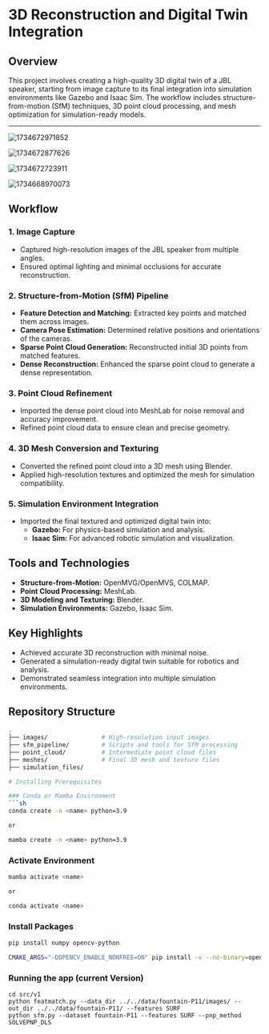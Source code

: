 # 3D Reconstruction and Digital Twin Integration  

## Overview  
This project involves creating a high-quality 3D digital twin of a JBL speaker, starting from image capture to its final integration into simulation environments like Gazebo and Isaac Sim. The workflow includes structure-from-motion (SfM) techniques, 3D point cloud processing, and mesh optimization for simulation-ready models.  

---

![1734672971852](https://github.com/user-attachments/assets/d7f318a0-a1d2-4d0f-8a02-4abd00f62118)

![1734672877626](https://github.com/user-attachments/assets/8a6898d6-74ca-416e-8e62-b8d435dde0ba)

![1734672723911](https://github.com/user-attachments/assets/7173907b-854b-45cf-b068-11078623fb3a)

![1734668970073](https://github.com/user-attachments/assets/69e3d7d9-31b0-4e9f-a83f-b6beb552bd24)



## Workflow  

### 1. Image Capture  
- Captured high-resolution images of the JBL speaker from multiple angles.  
- Ensured optimal lighting and minimal occlusions for accurate reconstruction.  

### 2. Structure-from-Motion (SfM) Pipeline  
- **Feature Detection and Matching:** Extracted key points and matched them across images.  
- **Camera Pose Estimation:** Determined relative positions and orientations of the cameras.  
- **Sparse Point Cloud Generation:** Reconstructed initial 3D points from matched features.  
- **Dense Reconstruction:** Enhanced the sparse point cloud to generate a dense representation.  

### 3. Point Cloud Refinement  
- Imported the dense point cloud into MeshLab for noise removal and accuracy improvement.  
- Refined point cloud data to ensure clean and precise geometry.  

### 4. 3D Mesh Conversion and Texturing  
- Converted the refined point cloud into a 3D mesh using Blender.  
- Applied high-resolution textures and optimized the mesh for simulation compatibility.  

### 5. Simulation Environment Integration  
- Imported the final textured and optimized digital twin into:  
  - **Gazebo:** For physics-based simulation and analysis.  
  - **Isaac Sim:** For advanced robotic simulation and visualization.  

## Tools and Technologies  
- **Structure-from-Motion:** OpenMVG/OpenMVS, COLMAP.  
- **Point Cloud Processing:** MeshLab.  
- **3D Modeling and Texturing:** Blender.  
- **Simulation Environments:** Gazebo, Isaac Sim.  

## Key Highlights  
- Achieved accurate 3D reconstruction with minimal noise.  
- Generated a simulation-ready digital twin suitable for robotics and analysis.  
- Demonstrated seamless integration into multiple simulation environments.  

## Repository Structure  
```bash  
.  
├── images/               # High-resolution input images  
├── sfm_pipeline/         # Scripts and tools for SfM processing  
├── point_cloud/          # Intermediate point cloud files  
├── meshes/               # Final 3D mesh and texture files  
├── simulation_files/    

# Installing Prerequisites

### Conda or Mamba Environment
```sh
conda create -n <name> python=3.9

or

mamba create -n <name> python=3.9
```

### Activate Environment
```sh
mamba activate <name>

or

conda activate <name>
```

### Install Packages
```sh
pip install numpy opencv-python

CMAKE_ARGS="-DOPENCV_ENABLE_NONFREE=ON" pip install -v --no-binary=opencv-contrib-python opencv-contrib-python
```

### Running the app (current Version)
```
cd src/v1
python featmatch.py --data_dir ../../data/fountain-P11/images/ --out_dir ../../data/fountain-P11/ --features SURF
python sfm.py --dataset fountain-P11 --features SURF --pnp_method SOLVEPNP_DLS
```

